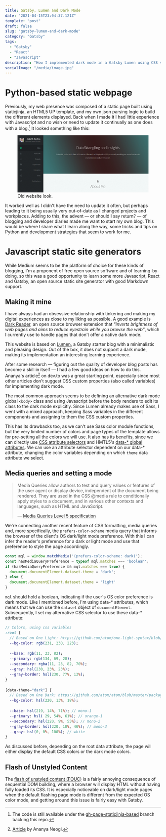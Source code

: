 ```yaml
---
title: Gatsby, Lumen and Dark Mode
date: "2021-04-15T23:04:37.121Z"
template: "post"
draft: false
slug: "gatsby-lumen-and-dark-mode"
category: "Gatsby"
tags:
  - "Gatsby"
  - "React"
  - "Javascript"
description: "How I implemented dark mode in a Gatsby Lumen using CSS variables"
socialImage: "/media/image.jpg"
---
```


# Python-based static webpage

Previously, my web presence was composed of a static page built using staticjinja, an HTML5 UP template, and 
my own json parsing logic to build the different elements displayed. Back when I made it I had little experience with 
Javascript and no wish or need to update it continually as one does with a blog.[^1] It looked something like this:

<figure class="float-center">
	<img src="/media/old_website.png" alt="Old website look">
	<figcaption>Old website look.</figcaption>
</figure>

It worked well as I didn't have the need to update it often, but perhaps leading to it being usually very out-of-date as
I changed projects and workplaces.
Adding to this, the advent — or should I say return? — of blogging and developer diaries made me want to start my own 
blog.
This would be where I share what I learn along the way, some tricks and tips on Python and development strategies 
that seem to work for me. 

# Javascript static site generators
While Medium seems to be the platform of choice for these kinds of blogging, I'm a proponent of free open 
source software and of learning-by-doing, so this was a good opportunity to learn some more Javascript, React and 
Gatsby, an open source static site generator with good Markdown support.

## Making it mine
I have always had an obsessive relationship with tinkering and making my digital experiences as close to my liking as
possible. A good example is [Dark Reader](https://darkreader.org/), an open source browser extension that _"inverts brightness 
of web pages and aims to reduce eyestrain while you browse the web"_, which I currently use to handle pages that don't 
offer a native dark mode.

This website is based on [Lumen](https://github.com/alxshelepenok/gatsby-starter-lumen), a Gatsby starter blog with a 
minimalistic and pleasing design. Out of the box, it does not support a dark mode, making its implementation an 
interesting learning experience.

After some research — figuring out the quality of developer blog posts has become a skill in itself — I had a few good 
ideas on how to do this. Ananya's article[^2] on dev.to was a great starting point, especially since most other articles
don't suggest CSS custom properties (also called variables) for implementing dark mode. 

The most common approach seems to be defining an alternative dark mode global `<body>` class and using Javascript 
before the body renders to edit its class to the dark mode explicitly. Since Lumen already makes use of Sass, I went 
with a mixed approach, keeping Sass variables in the different components and assigning to them the CSS custom 
properties. 

This has its drawbacks too, as we can't use Sass color module functions, but the very limited number of colors and page
types of the template allows for pre-setting all the colors we will use. It also has its benefits, since we can 
directly use [CSS attribute selectors](https://developer.mozilla.org/en-US/docs/Web/CSS/Attribute_selectors) and 
HMTL5's [data-* global attributes](https://developer.mozilla.org/en-US/docs/Web/HTML/Global_attributes/data-*). We can 
use an attribute selector dependent on our data-* attribute, changing the color variables depending on which `theme` 
data attribute we select.

## Media queries and setting a mode
> Media Queries allow authors to test and query values or features of the user agent or display device, independent of
> the document being rendered. They are used in the CSS @media rule to conditionally apply styles to a document, and in
> various other contexts and languages, such as HTML and JavaScript.
>
> — [Media Queries Level 5 specification](https://drafts.csswg.org/mediaqueries-5/#prefers-color-scheme)

We're connecting another recent feature of CSS formatting, media queries and, more specifically, the `prefers-color-scheme`
media query that informs the browser of the client's OS dark/light mode preference. With this I can infer the reader's
preference for a dark or light mode and use that preference to style the page accordingly. 

```javascript
const mql = window.matchMedia('(prefers-color-scheme: dark)');
const hasMediaQueryPreference = typeof mql.matches === 'boolean';
if (hasMediaQueryPreference && mql.matches === true) {
  document.documentElement.dataset.theme = 'dark';
} else {
  document.documentElement.dataset.theme = 'light'
}
```

`mql` should hold a boolean, indicating if the user's OS color preference is dark mode. Like I mentioned before, I'm 
using data-* attributes, which means that we can use the `dataset` object of `documentElement`. Subsequently, I set my 
alternative CSS selector to use these data-* attribute:

```sass
// Colors, using css variables
:root {
  // Based on One Light: https://github.com/atom/one-light-syntax/blob/master/styles/colors.less
  --bg-color: rgb(231, 230, 223);

  --base: rgb(11, 23, 82);
  --primary: rgb(134, 69, 28);
  --secondary: rgba(11, 23, 82, 70%);
  --gray: hsl(230, 23%, 23%);
  --gray-border: hsl(230, 77%, 13%);
}

[data-theme="dark"] {
  // Based on One Dark: https://github.com/atom/atom/blob/master/packages/one-dark-syntax/styles/colors.less
  --bg-color: hsl(220, 13%, 18%);

  --base: hsl(219, 14%, 71%); // mono-1
  --primary: hsl( 29, 54%, 61%); // orange-1
  --secondary: hsl(220, 9%, 55%); // mono-2
  --gray-border: hsl(220, 10%, 40%); // mono-3
  --gray: hsl(0, 0%, 100%); // white
}
```

As discussed before, depending on the root data attribute, the page will either display the default CSS colors or the 
dark mode colors.


## Flash of Unstyled Content
The [flash of unstyled content \(FOUC\)](https://web.archive.org/web/20150513055019/http://www.bluerobot.com/web/css/fouc.asp/) 
is a fairly annoying consequence of sequential DOM building, where a browser will display 
HTML without having fully loaded its CSS. It is especially noticeable on dark/light mode pages when the default flashing 
page mode is different from the expected OS color mode, and getting around this issue is fairly easy with Gatsby.



[^1]:
    The code is still available under the [gh-page-staticjinja-based](https://github.com/joaommartins/joaommartins.github.io/tree/gh-page-staticjinja-based) branch backing this repo.

[^2]:
    [Article](https://dev.to/ananyaneogi/create-a-dark-light-mode-switch-with-css-variables-34l8) by Ananya Neogi.